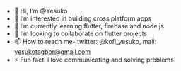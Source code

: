 - 👋 Hi, I’m @Yesuko
- 👀 I’m interested in building cross platform apps
- 🌱 I’m currently learning flutter, firebase and node.js
- 💞️ I’m looking to collaborate on flutter projects
- 📫 How to reach me- twitter: @kofi_yesuko, mail: yesukotagbor@gmail.com
- ⚡ Fun fact: i love communicating and solving problems
